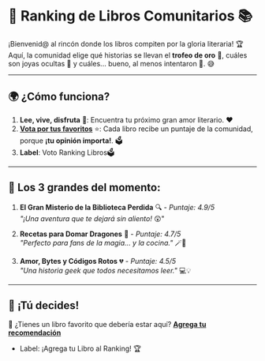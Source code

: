 # 🌟 **Ranking de Libros Comunitarios** 📚

¡Bienvenid@ al rincón donde los libros compiten por la gloria literaria! 🏆  
Aquí, la comunidad elige qué historias se llevan el **trofeo de oro** 🥇, cuáles son joyas ocultas 🥈 y cuáles... bueno, al menos intentaron 🥉. 😅

---

## 🌍 **¿Cómo funciona?**
1. **Lee, vive, disfruta** 📖: Encuentra tu próximo gran amor literario. ❤️  
2. **[Vota por tus favoritos](https://github.com/savamidev/BookTrack/issues)** ⭐: Cada libro recibe un puntaje de la comunidad, porque **¡tu opinión importa!**. 🗳️  
3. **Label**: Voto Ranking Libros🗳️

---

## 🏅 **Los 3 grandes del momento**:
1. **El Gran Misterio de la Biblioteca Perdida** 🔍 - *Puntaje: 4.9/5*  
   _"¡Una aventura que te dejará sin aliento!_ 😲"  

2. **Recetas para Domar Dragones** 🐉 - *Puntaje: 4.7/5*  
   _"Perfecto para fans de la magia... y la cocina."_ 🪄🍲  

3. **Amor, Bytes y Códigos Rotos** 💔 - *Puntaje: 4.5/5*  
   _"Una historia geek que todos necesitamos leer."_ 💻💡  

---

## 🎯 **¡Tú decides!**
📩 ¿Tienes un libro favorito que debería estar aquí? 
**[Agrega tu recomendación](https://github.com/savamidev/BookTrack/issues)** 
- Label: ¡Agrega tu Libro al Ranking! 🏆
